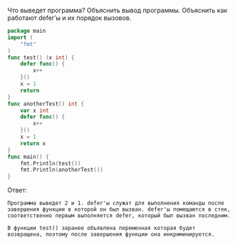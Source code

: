 Что выведет программа? Объяснить вывод программы. Объяснить как работают defer’ы и их порядок вызовов.

```go
package main
import (
	"fmt"
)
func test() (x int) {
	defer func() {
		x++
	}()
	x = 1
	return
}
func anotherTest() int {
	var x int
	defer func() {
		x++
	}()
	x = 1
	return x
}
func main() {
	fmt.Println(test())
	fmt.Println(anotherTest())
}
```

Ответ:
```
Программа выведет 2 и 1. defer'ы служат для выполнения команды после завершения функции в которой он был вызван. defer'ы помещаются в стек, соответственно первым выполняется defer, который был вызван последним.

В функции test() заранее объявлена переменная которая будет возвращена, поэтому после завершения функции она инкриминируется.
```